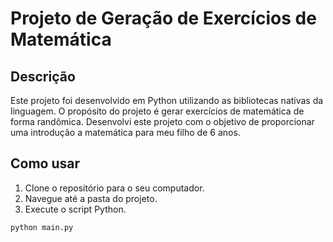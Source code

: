 # Projeto de Geração de Exercícios de Matemática

## Descrição

Este projeto foi desenvolvido em Python utilizando as bibliotecas nativas da linguagem. O propósito do projeto é gerar exercícios de matemática de forma randômica.
Desenvolvi este projeto com o objetivo de proporcionar uma introdução a matemática para meu filho de 6 anos.

## Como usar

1. Clone o repositório para o seu computador.
2. Navegue até a pasta do projeto.
3. Execute o script Python.

```bash
python main.py
